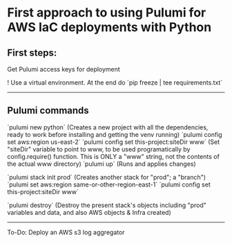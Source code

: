 # First approach to using Pulumi for AWS IaC deployments with Python

## First steps:
Get Pulumi access keys for deployment

! Use a virtual environment. At the end do
´pip freeze | tee requirements.txt´

---

## Pulumi commands
´pulumi new python´
(Creates a new project with all the dependencies, ready to work before installing and getting the venv running)
´pulumi config set aws:region us-east-2´
´pulumi config set this-project:siteDir www´
(Set "siteDir" variable to point to www, to be used programatically by config.require() function. This is ONLY a "www" string, not the contents of the actual www directory)
´pulumi up´
(Runs and applies changes)

´pulumi stack init prod´
(Creates another stack for "prod"; a "branch")
´pulumi set aws:region same-or-other-region-east-1´
´pulumi config set this-project:siteDir www´

´pulumi destroy´
(Destroy the present stack's objects including "prod" variables and data, and also AWS objects & Infra created)

---

To-Do: Deploy an AWS s3 log aggregator